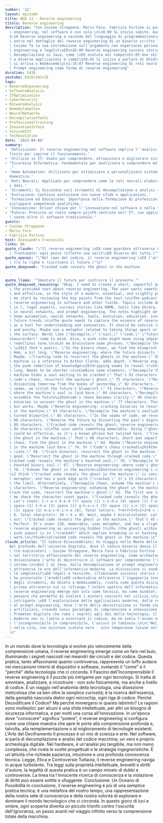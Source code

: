 ```yaml
---
number: '12'
layout: episode
title: BGE 12 - Reverse engineering
titolo: Reverse engineering
description: "Con Cosimo Streppone, Marco Foco, Fabrizio Fortino si parla di reverse\
  \ engineering, nel software e non solo.\n\n0:00 Si inizia subito. Audio basso.\n\
  4:10 Reverse engineering a seconda del linguaggio di programmazione\n6:00 Marco\
  \ entra nel dettaglio del reverse engineering di un binario scritto in C.\n9:21\
  \ Cosimo fa la sua introduzione sull'argomento con esperienze personali\n21:46 Reverse\
  \ engineering e legalit\xE0\n26:00 Reverse engineering success stories: MAME\n38:01\
  \ Decompilazione su Java, come \xE8 evoluta nel tempo\n51:05 Uno skill che si applica\
  \ a diverse applicazioni e campi\n58:45 Si inizia a parlare di Ghidra\n1:08:25 e\
  \ si arriva a WebAssembly\n1:14:07 Reverse engineering di reti neurali\n1:26:03\
  \ Prompt engineering come forma di reverse engineering"
duration: 5420
youtube: k3C6r2AJv1E
tags:
- ReverseEngineering
- SoftwareAnalysis
- ITOptimization
- CyberSecurity
- MalwareAnalysis
- HomeAutomation
- NeuralNetworks
- DecompilationTools
- ProfessionalTraining
- InnovationInTech
- FutureOfIT
- TechEvolution
date: '2023-04-04'
summary:
- 'Definizione: Il reverse engineering nel software implica l''analisi di un prodotto
  finito per capirne il funzionamento.'
- 'Utilizzo in IT: Usato per comprendere, ottimizzare e migliorare sistemi esistenti.'
- "Sicurezza Informatica: Fondamentale per analizzare e comprendere malware e vulnerabilit\xE0\
  ."
- 'Home Automation: Utilizzato per ottimizzare e personalizzare sistemi di automazione
  domestica.'
- 'Reti Neurali: Applicato per comprendere come le reti neurali elaborano e interpretano
  i dati.'
- 'Strumenti: Si discutono vari strumenti di decompilazione e analisi come Ghidra.'
- 'Evoluzione: Continua evoluzione con nuove sfide e applicazioni.'
- 'Formazione ed Educazione: Importanza nella formazione di professionisti IT per
  sviluppare competenze analitiche.'
- 'Innovazione: Driver chiave per l''innovazione nel software e nella tecnologia.'
- "Futuro: Previsto un ruolo sempre pi\xF9 centrale nell'IT, con applicazioni che\
  \ vanno oltre il software tradizionale."
guests:
- Cosimo Streppone
- Marco Foco
- Fabrizio Fortino
host: Alessandro Franceschi
links: NA
quote_claude: "\"Il reverse engineering \xE8 come guardare attraverso un muro di vetro\
  \ frantumato: ogni pezzo riflette una verit\xE0 diversa del tutto.\"\n"
quote_openai: "\"Nel caos del codice, il reverse engineering \xE8 l'arte di leggere\
  \ tra le righe e riscrivere il futuro.\"\n"
quote_deepseek: 'Cracked code reveals the ghost in the machine.

  '
quote_llama: '"Smontare il futuro per costruire il presente."'
quote_deepseek_reasoning: "Okay, I need to create a short, impactful quote based on\
  \ the provided text about reverse engineering. The user wants something memorable\
  \ and effective, in the style of a modern, essential, and slightly punk poet. Let\
  \ me start by reviewing the key points from the text.\n\nThe podcast episode discusses\
  \ reverse engineering in software and other fields. Topics include decompiling binaries\
  \ in C, legal aspects, success stories like MAME, tools like Ghidra, applications\
  \ in neural networks, and prompt engineering. The notes highlight definition, cybersecurity,\
  \ home automation, neural networks, tools, evolution, education, innovation, and\
  \ future trends.\n\nThe quote needs to capture the essence of reverse engineering\
  \ as a tool for understanding and innovation. It should be concise (under 150 characters)\
  \ and punchy. Maybe use a metaphor related to taking things apart or seeing beneath\
  \ the surface. Words like \"decompile,\" \"soul,\" \"code,\" \"future/past,\" \"\
  chaos/order\" come to mind. Also, a punk vibe might mean using edgier terms or a\
  \ rebellious tone.\n\nLet me brainstorm some phrases. \"Decompile the soul of machines\"\
  \ \u2013 that's poetic. \"In the binary chaos, we find the blueprint of tomorrow.\"\
  \ Hmm, a bit long. \"Reverse engineering: where the future dissects the past.\"\
  \ Maybe. \"Cracking code to resurrect the ghosts in the machine.\" Ghosts in the\
  \ machine is a reference to Arthur Clarke, adds depth. \"Reverse engineering is\
  \ the punk rebellion of knowledge\u2014ripping seams to reveal truths.\" Maybe too\
  \ long. Needs to be shorter.\n\nCombine some elements. \"Decompile the chaos: every\
  \ machine hides a soul waiting to be cracked.\" That's 93 characters. \"Crack the\
  \ code's chaos, resurrect the machine's ghost.\" 75 characters. \"Reverse engineering:\
  \ dissecting tomorrow from the bones of yesterday.\" 92 characters. \"In binary\
  \ seams, we stitch the future's blueprint.\" 74 characters. \"Reverse engineering:\
  \ where the machine's soul is laid bare.\" 84 characters. \"Decompile the past,\
  \ assemble the future\u2014code's chaos becomes clarity.\" 98 characters. \"Cracking\
  \ binaries to uncover the ghost in the machine.\" 77 characters. That's a reference\
  \ but works. Maybe \"Reverse engineering: cracking binaries to resurrect the ghost\
  \ in the machine.\" 93 characters. \"Decompile the machine's soul\u2014code's chaos\
  \ turned blueprint.\" 85 characters. \"In the seams of code, we reverse the future.\"\
  \ 66 characters. \"Reverse the future by dissecting the past's digital bones.\"\
  \ 89 characters. \"Cracked code reveals the ghost; reverse engineering is its exorcism.\"\
  \ 94 characters.\n\nThe user wants something memorable. Using \"ghost in the machine\"\
  \ could be effective, as it's a known phrase but twisted here. \"Cracking code resurrects\
  \ the ghost in the machine.\" That's 68 characters. Short and impactful. Or \"Decompile\
  \ chaos, find the ghost in the machine.\" 64. Maybe \"Reverse engineering: the ghost\
  \ in the machine laid bare.\" 74. Or \"Code's chaos cracked\u2014the machine's ghost\
  \ rises.\" 68. \"Crack binaries, resurrect the ghost in the machine.\" 68. That's\
  \ good. \"Resurrect the ghost in the machine through cracked code.\" 74. Maybe \"\
  Cracked code reveals the machine's haunted soul.\" 70. \"Decompile the machine's\
  \ haunted binary soul.\" 67. \"Reverse engineering: where code's ghosts are exhumed.\"\
  \ 70. \"Exhume the ghost in the machine\u2014reverse engineering's creed.\" 78.\n\
  \nI think \"Cracked code reveals the ghost in the machine.\" is concise, uses a\
  \ metaphor, and has a punk edge with \"cracked.\" It's 53 characters, well under\
  \ the limit. Alternatively, \"Decompile chaos, exhume the machine's ghost.\" 60\
  \ characters. \"Reverse engineering: exhuming the ghost in the machine.\" 69. \"\
  Crack the code, resurrect the machine's ghost.\" 62. The first one is strong. Let\
  \ me check the character count again. \"Cracked code reveals the ghost in the machine.\"\
  \ Let's count: C-r-a-c-k-e-d (7) space (1) c-o-d-e (4) space (1) r-e-v-e-a-l-s (7)\
  \ space (1) t-h-e (3) space (1) g-h-o-s-t (5) space (1) i-n (2) space (1) t-h-e\
  \ (3) space (1) m-a-c-h-i-n-e (8). Total letters: 7+4+7+3+5+2+3+8 = 39. Spaces:\
  \ 6. Total characters: 39 + 6 = 45. Wait, maybe I miscalculated. Let's write it\
  \ out: \"Cracked code reveals the ghost in the machine.\" That's 45 characters.\
  \ Perfect. It's under 150, memorable, uses metaphor, and has a slight edge. It encapsulates\
  \ reverse engineering as uncovering hidden truths (the ghost) within the code. The\
  \ punk aspect is in \"cracked\" which implies breaking in or hacking. This should\
  \ work.\n</think>\nCracked code reveals the ghost in the machine.\n"
claude_article: "Il Codice Disassemblato: Un Viaggio nella Mente della Macchina\n\n\
  Nel profondo dell'universo digitale, dove il codice binario danza il suo waltz matematico,\
  \ tre esploratori - Cosimo Streppone, Marco Foco e Fabrizio Fortino - si avventurano\
  \ nel territorio affascinante del reverse engineering. Come archeologi del futuro,\
  \ dissezionano l'arte di decostruire il software per comprenderne l'essenza pi\xF9\
  \ intima.\n\nDal C al Java, dalla decompilazione al prompt engineering, il viaggio\
  \ attraversa le ere dell'informatica moderna. La discussione si snoda attraverso\
  \ le complessit\xE0 legali e tecniche, illuminando successi storici come MAME, che\
  \ ha preservato l'eredit\xE0 videoludica attraverso l'ingegneria inversa.\n\nL'evoluzione\
  \ degli strumenti, da Ghidra a WebAssembly, rivela come questa disciplina sia un\
  \ prisma attraverso cui si rifrange l'intero spettro dell'informatica moderna. Il\
  \ reverse engineering emerge non solo come tecnica, ma come mindset: un modo di\
  \ pensare che permette di svelare i misteri nascosti nel silicio.\n\nParticolarmente\
  \ intrigante \xE8 l'esplorazione delle applicazioni moderne, dalle reti neurali\
  \ al prompt engineering, dove l'arte della decostruzione si fonde con l'intelligenza\
  \ artificiale, creando nuovi paradigmi di comprensione e innovazione.\n\nCome un\
  \ Prometeo digitale che ruba i segreti agli dei della tecnologia, il reverse engineer\
  \ moderno non si limita a osservare il codice, ma ne svela l'anima nascosta, trasformando\
  \ l'incomprensibile in comprensibile, l'oscuro in luminoso.\n\n\"Nel codice, come\
  \ nella vita, non esistono scatole nere - solo temporanee lacune nella nostra comprensione.\"\
  \n"
---
```

In un mondo dove la tecnologia si evolve più velocemente della comprensione umana, il reverse engineering emerge come un faro nel buio, illuminando i segreti nascosti nei meandri dei circuiti e del codice. Questa pratica, tanto affascinante quanto controversa, rappresenta un tuffo audace nei meccanismi interni di dispositivi e software, svelando il "come" e il "perché" della tecnologia che ci circonda.
Il Fascino dell'Incomprensibile
Il reverse engineering è il puzzle più intrigante per ogni tecnologo. Si tratta di smontare, analizzare, e ricostruire - non solo fisicamente, ma anche a livello di codice. È un viaggio nell'anatomia della tecnologia, una dissezione meticolosa che va ben oltre la semplice curiosità; è la ricerca dell'essenza, della genialità nascosta dietro ogni microchip, ogni riga di codice.
Perché Decodificare il Codice?
Ma perché immergersi in questo labirinto? Le ragioni sono molteplici: per alcuni è una sfida intellettuale, per altri un bisogno di sicurezza informatica, e per molti una corsa all'innovazione. In un'epoca dove "conoscere" significa "potere", il reverse engineering si configura come una chiave maestra che apre le porte alla comprensione profonda e, talvolta, alla reimplementazione o al miglioramento di tecnologie esistenti.
L'Arte del Deciframento
Il processo è un mix di scienza e arte. Nel software, si parla di decompilazione e analisi del codice macchina, un vero e proprio archeologia digitale. Nel hardware, è un'analisi più tangibile, ma non meno complessa, che rivela le scelte progettuali e le strategie ingegneristiche. È un'attività che richiede pazienza, intuizione e una profonda conoscenza tecnica.
Legge, Etica e Controversie
Tuttavia, il reverse engineering naviga in acque turbolente. Tra leggi sulla proprietà intellettuale, brevetti e diritti d'autore, la legalità di questa pratica è un campo minato di dubbi e controversie. La linea tra l'innocente ricerca di conoscenza e la violazione di diritti può essere sottile e sfuggente.
Conclusione: Un Oceano di Possibilità
In conclusione, il reverse engineering è più di una semplice pratica tecnica; è una metafora del nostro tempo, una rappresentazione della nostra sete di conoscenza e della nostra volontà di esplorare e dominare il mondo tecnologico che ci circonda. In questo gioco di luci e ombre, ogni scoperta diventa un piccolo trionfo contro l'oscurità dell'ignoranza, un passo avanti nel viaggio infinito verso la comprensione totale della macchina.